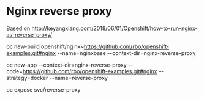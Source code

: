 # Nginx reverse proxy

Based on http://keyangxiang.com/2018/06/01/Openshift/how-to-run-nginx-as-reverse-proxy/



oc new-build openshift/nginx~https://github.com/rbo/openshift-examples.git#nginx --name=nginxbase --context-dir=nginx-reverse-proxy


oc new-app --context-dir=nginx-reverse-proxy --code=https://github.com/rbo/openshift-examples.git#nginx --strategy=docker --name=reverse-proxy


oc expose svc/reverse-proxy
